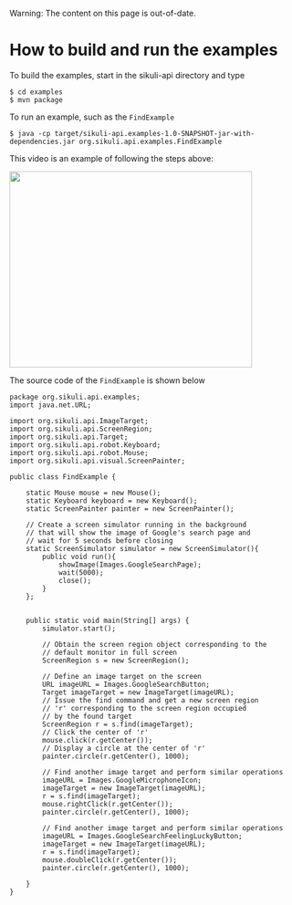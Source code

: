 Warning: The content on this page is out-of-date.

# How to build and run the examples #

To build the examples, start in the sikuli-api directory and type

```
$ cd examples
$ mvn package
```

To run an example, such as the `FindExample`
```
$ java -cp target/sikuli-api.examples-1.0-SNAPSHOT-jar-with-dependencies.jar org.sikuli.api.examples.FindExample
```

This video is an example of following the steps above:

<a href='http://www.youtube.com/watch?feature=player_embedded&v=pNVZmG0QCNU' target='_blank'><img src='http://img.youtube.com/vi/pNVZmG0QCNU/0.jpg' width='425' height=344 /></a>

The source code of the `FindExample` is shown below

```
package org.sikuli.api.examples;
import java.net.URL;

import org.sikuli.api.ImageTarget;
import org.sikuli.api.ScreenRegion;
import org.sikuli.api.Target;
import org.sikuli.api.robot.Keyboard;
import org.sikuli.api.robot.Mouse;
import org.sikuli.api.visual.ScreenPainter;

public class FindExample {
	
	static Mouse mouse = new Mouse();
	static Keyboard keyboard = new Keyboard();
	static ScreenPainter painter = new ScreenPainter();
	
	// Create a screen simulator running in the background
	// that will show the image of Google's search page and
	// wait for 5 seconds before closing
	static ScreenSimulator simulator = new ScreenSimulator(){
		public void run(){
			showImage(Images.GoogleSearchPage);
			wait(5000);
			close();
		}
	};


	public static void main(String[] args) {
		simulator.start();		

		// Obtain the screen region object corresponding to the 
		// default monitor in full screen
		ScreenRegion s = new ScreenRegion();	
		
		// Define an image target on the screen
		URL imageURL = Images.GoogleSearchButton;                
		Target imageTarget = new ImageTarget(imageURL);
		// Issue the find command and get a new screen region
		// 'r' corresponding to the screen region occupied
		// by the found target
		ScreenRegion r = s.find(imageTarget);		
		// Click the center of 'r'		
		mouse.click(r.getCenter());		
		// Display a circle at the center of 'r'
		painter.circle(r.getCenter(), 1000);

		// Find another image target and perform similar operations
		imageURL = Images.GoogleMicrophoneIcon;                
		imageTarget = new ImageTarget(imageURL);    			
		r = s.find(imageTarget);       			
		mouse.rightClick(r.getCenter());
		painter.circle(r.getCenter(), 1000);

		// Find another image target and perform similar operations
		imageURL = Images.GoogleSearchFeelingLuckyButton;                
		imageTarget = new ImageTarget(imageURL);    			
		r = s.find(imageTarget);
		mouse.doubleClick(r.getCenter());
		painter.circle(r.getCenter(), 1000);

	}
}
```